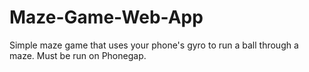 # Maze-Game-Web-App
Simple maze game that uses your phone's gyro to run a ball through a maze. Must be run on Phonegap.

